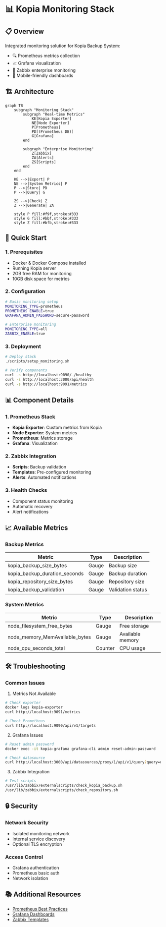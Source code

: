 # 📊 Kopia Monitoring Stack

## 📋 Overview
Integrated monitoring solution for Kopia Backup System:
- 🔍 Prometheus metrics collection
- 📈 Grafana visualization
- 🚨 Zabbix enterprise monitoring
- 📱 Mobile-friendly dashboards

## 🏗️ Architecture

```mermaid
graph TB
    subgraph "Monitoring Stack"
        subgraph "Real-time Metrics"
            KE[Kopia Exporter]
            NE[Node Exporter]
            P[Prometheus]
            PD[(Prometheus DB)]
            G[Grafana]
        end

        subgraph "Enterprise Monitoring"
            Z[Zabbix]
            ZA[Alerts]
            ZS[Scripts]
        end
    end

    KE -->|Export| P
    NE -->|System Metrics| P
    P -->|Store| PD
    P -->|Query| G
    
    ZS -->|Check| Z
    Z -->|Generate| ZA

    style P fill:#f9f,stroke:#333
    style G fill:#bbf,stroke:#333    
    style Z fill:#bfb,stroke:#333
```

## 🚀 Quick Start

### 1. Prerequisites
- Docker & Docker Compose installed
- Running Kopia server
- 2GB free RAM for monitoring
- 10GB disk space for metrics

### 2. Configuration
```bash
# Basic monitoring setup
MONITORING_TYPE=prometheus
PROMETHEUS_ENABLE=true
GRAFANA_ADMIN_PASSWORD=secure-password

# Enterprise monitoring
MONITORING_TYPE=all
ZABBIX_ENABLE=true
```

### 3. Deployment
```bash
# Deploy stack
./scripts/setup_monitoring.sh

# Verify components
curl -s http://localhost:9090/-/healthy
curl -s http://localhost:3000/api/health
curl -s http://localhost:9091/metrics
```

## 📊 Component Details

### 1. Prometheus Stack
- **Kopia Exporter**: Custom metrics from Kopia
- **Node Exporter**: System metrics
- **Prometheus**: Metrics storage
- **Grafana**: Visualization

### 2. Zabbix Integration
- **Scripts**: Backup validation
- **Templates**: Pre-configured monitoring
- **Alerts**: Automated notifications

### 3. Health Checks
- Component status monitoring
- Automatic recovery
- Alert notifications

## 📈 Available Metrics

### Backup Metrics
| Metric | Type | Description |
|--------|------|-------------|
| kopia_backup_size_bytes | Gauge | Backup size |
| kopia_backup_duration_seconds | Gauge | Backup duration |
| kopia_repository_size_bytes | Gauge | Repository size |
| kopia_backup_validation | Gauge | Validation status |

### System Metrics
| Metric | Type | Description |
|--------|------|-------------|
| node_filesystem_free_bytes | Gauge | Free storage |
| node_memory_MemAvailable_bytes | Gauge | Available memory |
| node_cpu_seconds_total | Counter | CPU usage |

## 🛠 Troubleshooting

### Common Issues

1. Metrics Not Available
```bash
# Check exporter
docker logs kopia-exporter
curl http://localhost:9091/metrics

# Check Prometheus
curl http://localhost:9090/api/v1/targets
```

2. Grafana Issues
```bash
# Reset admin password
docker exec -it kopia-grafana grafana-cli admin reset-admin-password

# Check datasource
curl http://localhost:3000/api/datasources/proxy/1/api/v1/query?query=up
```

3. Zabbix Integration
```bash
# Test scripts
/usr/lib/zabbix/externalscripts/check_kopia_backup.sh
/usr/lib/zabbix/externalscripts/check_repository.sh
```

## 🔒 Security

### Network Security
- Isolated monitoring network
- Internal service discovery
- Optional TLS encryption

### Access Control
- Grafana authentication
- Prometheus basic auth
- Network isolation

## 📚 Additional Resources
- [Prometheus Best Practices](https://prometheus.io/docs/practices/naming/)
- [Grafana Dashboards](https://grafana.com/grafana/dashboards/)
- [Zabbix Templates](https://www.zabbix.com/integrations/)